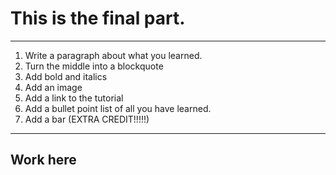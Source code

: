 # This is the final part.
___________________________________
1. Write a paragraph about what you learned.
2. Turn the middle into a blockquote
3. Add bold and italics
4. Add an image
5. Add a link to the tutorial
6. Add a bullet point list of all you have learned.
7. Add a bar (EXTRA CREDIT!!!!!)
***
## Work here